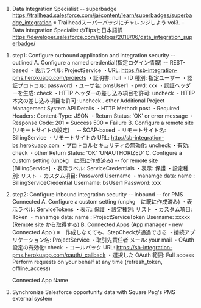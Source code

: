1. Data Integration Specialist -- superbadge
https://trailhead.salesforce.com/ja/content/learn/superbadges/superbadge_integration
※ Trailheadスーパーバッジにチャレンジしよう vol3. – Data Integration Specialist のTipsと日本語訳
https://developer.salesforce.com/jpblogs/2018/06/data_integration_superbadge/

  1) step1: Configure outbound application and integration security  -- outlined
       A.  Configure a named credential(指定ログイン情報)  -- REST-based
        ・表示ラベル: ProjectService
        ・URL:       https://sb-integration-pms.herokuapp.com/projects
        ・証明書:    null
        ・ID 種別:   指定ユーザー
        ・認証プロトコル: password
        ・ユーザ名:     pmsUser1
        ・pwd:         xxx
        ・認証ヘッダーを生成:  check
        ・HTTP ヘッダーの差し込み項目を許可:  uncheck
        ・HTTP 本文の差し込み項目を許可:      uncheck
        . other
          Additional Project Management System API Details
          ・HTTP Method:       post
          ・Required Headers:  Content-Type: JSON
          ・Return Status:     ‘OK’ or error message
          ・Response Code:     201 = Success 500 = Failure
      B. Configure a remote site (リモートサイトの設定)　 -- SOAP-based
        ・リモートサイト名:               BillingService
        ・リモートサイトの URL:           http://sb-integration-bs.herokuapp.com
        ・プロトコルセキュリティの無効化:  uncheck
        ・有効:                          check
        ・other                          Return Status:	'OK' 'UNAUTHORIZED'
      C. Configure a custom setting (unpkg　に既に作成済み)   -- for remote site [BillingService]
        ・表示ラベル:    ServiceCredentials
        ・表示:          保護
        ・設定種別:      リスト
        ・カスタム項目: 	Password  Username
        ・manamge data:  name :     BillingServiceCredential
                         Username:  bsUser1
                         Password:  xxx
  2) step2: Configure inbound integration security   -- inbound  -- for PMS Connected
       A.  Configure a custom setting (unpkg　に既に作成済み)
        ・表示ラベル:    ServiceTokens
        ・表示:          保護
        ・設定種別:      リスト
        ・カスタム項目: 	 Token
        ・manamge data:  name :     ProjectServiceToken
                         Username:  xxxxx  (Remote site から取得する)
       B. Connected Apps (App manager - new Connected App )
         ※　作成しなくても、StepCheckが通過できる
        ・接続アプリケーション名:    ProjectService
        ・取引先責任者 メール:       your mail
        ・OAuth 設定の有効化:       check
        ・コールバック URL:         https://sb-integration-pms.herokuapp.com/oauth/_callback
        ・選択した OAuth 範囲:      Full access 
                                   Perform requests on your behalf at any time (refresh_token, offline_access)      
                         
       Connected App Name
  3) Synchronize Salesforce opportunity data with Square Peg's PMS external system
